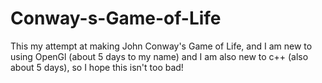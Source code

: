 # Conway-s-Game-of-Life

This my attempt at making John Conway's Game of Life, and I am new to using OpenGl (about 5 days to my name) and I am also new to c++ (also about 5 days), so I hope this isn't too bad!
